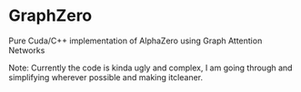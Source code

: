 # GraphZero

Pure Cuda/C++ implementation of AlphaZero using Graph Attention Networks


Note: Currently the code is kinda ugly and complex, I am going through and simplifying wherever possible and making itcleaner.
